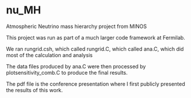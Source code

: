 # nu_MH
Atmospheric Neutrino mass hierarchy project from MINOS

This project was run as part of a much larger code framework at Fermilab.

We ran rungrid.csh, which called rungrid.C, which called ana.C, which did most of the calculation and analysis

The data files produced by ana.C were then processed by plotsensitivity_comb.C to produce the final results.

The pdf file is the conference presentation where I first publicly presented the results of this work. 
